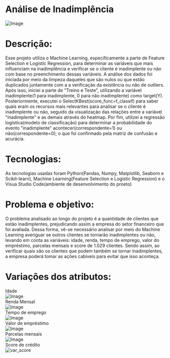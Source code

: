 # Análise de Inadimplência

![Image](https://github.com/user-attachments/assets/88712f90-0757-4185-84bf-3e9ad5d95218)

# Descrição:

 Esse projeto utiliza o Machine Learning, especificamente a parte de Feature Selection e Logistic Regression, para determinar as variáveis que mais influenciam na inadimplência e verificar  se o cliente é inadimplente ou não com base no preenchimento dessas variáveis.
 A análise dos dados foi iniciada por meio da limpeza daqueles que são nulos ou que estão duplicados juntamente com a a verificação da existência ou não de outliers. Após isso, iniciei a parte de "Treino e Teste", utilizando a variável inadimplente(1 para inadimplente, 0 para não inadimplente) como target(Y). 
 Posteriormente, executei o SelectKBest(score_func=f_classif) para saber quais eram os recursos mais relevantes para analisar se o cliente é inadimplente ou não, seguido da visualização das relações entre a variável "inadimplente" e as demais através do heatmap. 
 Por fim, utilizei a regressão logística(modelo de classificação) para determinar a probabilidade do evento "inadimplente" acontecer(correspondente=1) ou não(correspondente=0); o que foi confirmado pela matriz de confusão e acurácia.
 
# Tecnologias:

 As tecnologias usadas foram Python(Pandas, Numpy, Matplotlib, Seaborn e Scikit-learn), Machine Learning(Feature Selection e Logistic Regression) e o Visua Studio Code(ambiente de desenvolvimento do proeto)


# Problema e objetivo:
 O problema analisado ao longo do projeto é a quantidade de clientes que estão inadimplentes, prejudicando assim a empresa do setor financeiro que foi avaliada. Dessa forma, vê-se necessário analisar por meio do Machine Learning averiguar se outros clientes se tornarão inadimplentes ou não, levando em conta as variáveis: idade, renda, tempo de emprego, valor do empréstimo, parcelas mensais e score de 1.029 clientes. Sendo assim, ao verificar quais são os clientes que podem também se tornar inadimplentes, a empresa poderá tomar as ações cabíveis para evitar que isso aconteça.
 

# Variações dos atributos:

Idade \
![Image](https://github.com/user-attachments/assets/e48110f5-3948-4304-9727-f37dfba6c9d6)  \
Renda Mensal  \
![Image](https://github.com/user-attachments/assets/f33dcc40-ca09-458c-929d-06656bcc602c)  \
Tempo de emprego  \
![Image](https://github.com/user-attachments/assets/1df009ba-f9aa-4a57-9c9d-66eba4f85b02)  \
Valor de empréstimo  \
![Image](https://github.com/user-attachments/assets/af8959a8-3054-44a0-8504-633cb7bdf3f4)  \
Parcelas mensais  \
![Image](https://github.com/user-attachments/assets/cd275c99-2c25-4297-a263-46d1559c8bfd)  \
Score de crédito  \
![var_score](https://github.com/user-attachments/assets/7d77b63b-c33d-42cb-a782-11c64d14793d)









